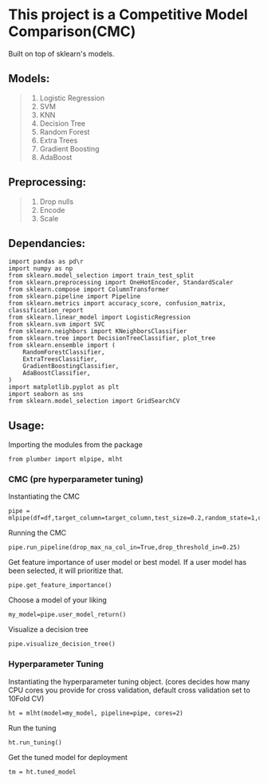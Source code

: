 # This project is a Competitive Model Comparison(CMC)
Built on top of sklearn's models.

## Models:
> 1. Logistic Regression
> 2. SVM
> 3. KNN
> 4. Decision Tree
> 5. Random Forest
> 6. Extra Trees
> 7. Gradient Boosting
> 8. AdaBoost
>

## Preprocessing:
> 1. Drop nulls
> 2. Encode
> 3. Scale

## Dependancies:

```
import pandas as pd\r
import numpy as np
from sklearn.model_selection import train_test_split
from sklearn.preprocessing import OneHotEncoder, StandardScaler
from sklearn.compose import ColumnTransformer
from sklearn.pipeline import Pipeline
from sklearn.metrics import accuracy_score, confusion_matrix, classification_report
from sklearn.linear_model import LogisticRegression
from sklearn.svm import SVC
from sklearn.neighbors import KNeighborsClassifier
from sklearn.tree import DecisionTreeClassifier, plot_tree
from sklearn.ensemble import (
    RandomForestClassifier,
    ExtraTreesClassifier,
    GradientBoostingClassifier,
    AdaBoostClassifier,
)
import matplotlib.pyplot as plt
import seaborn as sns
from sklearn.model_selection import GridSearchCV
```

## Usage:

Importing the modules from the package

```
from plumber import mlpipe, mlht
```

### CMC (pre hyperparameter tuning)
Instantiating the CMC

```
pipe = mlpipe(df=df,target_column=target_column,test_size=0.2,random_state=1,display_analytics=True)
```

Running the CMC

```
pipe.run_pipeline(drop_max_na_col_in=True,drop_threshold_in=0.25)
```

Get feature importance of user model or best model. If a user model has been selected, it will prioritize that.

```
pipe.get_feature_importance()
```

Choose a model of your liking

```
my_model=pipe.user_model_return()
```

Visualize a decision tree

```
pipe.visualize_decision_tree()
```

### Hyperparameter Tuning

Instantiating the hyperparameter tuning object. (cores decides how many CPU cores you provide for cross validation, default cross validation set to 10Fold CV)

```
ht = mlht(model=my_model, pipeline=pipe, cores=2)
```

Run the tuning

```
ht.run_tuning()
```

Get the tuned model for deployment

```
tm = ht.tuned_model
```
